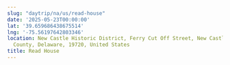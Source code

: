 ```yaml
---
slug: "daytrip/na/us/read-house"
date: '2025-05-23T00:00:00'
lat: '39.659686438675514'
lng: '-75.56197642803346'
location: New Castle Historic District, Ferry Cut Off Street, New Castle, New Castle
  County, Delaware, 19720, United States
title: Read House
---
```



